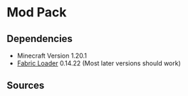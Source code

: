 # Mod Pack
## Dependencies
* Minecraft Version 1.20.1
* [Fabric Loader](https://maven.fabricmc.net/net/fabricmc/fabric-installer/0.11.2/fabric-installer-0.11.2.exe) 0.14.22 (Most later versions should work)
## Sources
